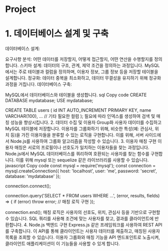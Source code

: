# Project
# 1. 데이터베이스 설계 및 구축
데이터베이스 설계:

요구사항 분석: 어떤 데이터를 저장할지, 어떻게 접근할지, 어떤 연산을 수행할지를 정의합니다.
스키마 설계: 데이터의 구조, 관계, 제약 조건을 정의하는 과정입니다. MySQL에서는 주로 테이블과 컬럼을 정의하며, 이용자 정보, 그룹 정보 등을 저장할 테이블을 설계합니다.
정규화: 데이터 중복을 최소화하고, 데이터 무결성을 유지하기 위해 정규화 과정을 거칩니다.
데이터베이스 구축:

MySQL에서 데이터베이스와 테이블을 생성합니다.
sql
Copy code
CREATE DATABASE mydatabase;
USE mydatabase;

CREATE TABLE users (
    id INT AUTO_INCREMENT PRIMARY KEY,
    name VARCHAR(100),
    ... // 기타 필요한 컬럼
);
필요에 따라 인덱스를 생성하여 검색 및 매칭 성능을 향상시킵니다.
2. 데이터 수집 및 이용자 Group화
사용자 데이터를 수집하고 MySQL 테이블에 저장합니다.
이용자를 그룹화하기 위해, 비슷한 특성(예: 관심사, 위치 등)을 가진 이용자들을 분류할 수 있는 로직을 구현합니다. 이를 위해, 서버 사이드에서 Node.js를 사용하여 그룹화 알고리즘을 작성할 수 있습니다.
3. 이용자 매칭 구현
이용자 매칭은 서로의 프로필이나 선호도가 일치하는 이용자들을 찾는 과정입니다.
Node.js에서 MySQL 데이터베이스를 쿼리하여 호환되는 사용자를 찾는 함수를 구현합니다. 이를 위해 mysql 또는 sequelize 같은 라이브러리를 사용할 수 있습니다.
javascript
Copy code
const mysql = require('mysql');
const connection = mysql.createConnection({
  host: 'localhost',
  user: 'me',
  password: 'secret',
  database: 'mydatabase'
});

connection.connect();

connection.query('SELECT * FROM users WHERE ...', (error, results, fields) => {
  if (error) throw error;
  // 매칭 로직 구현
});

connection.end();
매칭 로직은 사용자의 선호도, 위치, 관심사 등을 기반으로 구현할 수 있습니다. SQL 쿼리를 사용해 조건에 맞는 사용자를 찾고, 결과를 클라이언트에 반환합니다.
4. Node.js 백엔드 구현
Express.js 같은 프레임워크를 사용하여 REST API를 구축합니다. 이 API를 통해 클라이언트는 사용자 데이터를 제출하고, 매칭된 사용자 목록을 조회할 수 있습니다.
이용자 그룹화와 매칭 기능을 API 엔드포인트로 노출시켜, 클라이언트 애플리케이션이 이 기능들을 사용할 수 있게 합니다.
